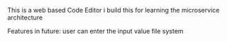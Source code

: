 This is a web based Code Editor i build this for learning the microservice architecture

Features in future:
user can enter the input value 
file system 
